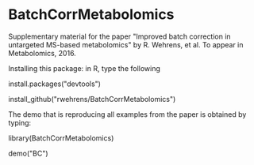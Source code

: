 # BatchCorrMetabolomics
Supplementary material for the paper "Improved batch correction in
untargeted MS-based metabolomics" by R. Wehrens, et al. To appear in
Metabolomics, 2016.

Installing this package: in R, type the following

install.packages("devtools")

install_github("rwehrens/BatchCorrMetabolomics")

The demo that is reproducing all examples from the paper is obtained
by typing:

library(BatchCorrMetabolomics)

demo("BC")

